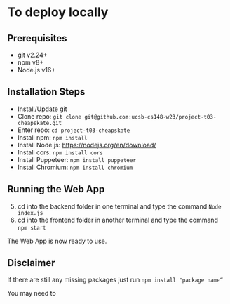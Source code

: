 
# To deploy locally 

## Prerequisites
* git v2.24+
* npm v8+
* Node.js v16+

## Installation Steps
* Install/Update git
* Clone repo: ```git clone git@github.com:ucsb-cs148-w23/project-t03-cheapskate.git```
* Enter repo: ```cd project-t03-cheapskate```
* Install npm: ```npm install```
* Install Node.js: https://nodejs.org/en/download/
* Install cors: ```npm install cors```
* Install Puppeteer: ```npm install puppeteer```
* Install Chromium: ```npm install chromium```
## Running the Web App
5. cd into the backend folder in one terminal and type the command ```Node index.js```
6. cd into the frontend folder in another terminal and type the command ```npm start```

The Web App is now ready to use.


## Disclaimer
If there are still any missing packages just run ```npm install "package name“ ``` 

You may need to 
